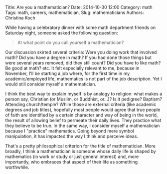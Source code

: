Title: Are you a mathematician?
Date: 2014-10-30 12:00
Category: math
Tags: math, careers, mathematician, 
Slug: mathematicians
Authors: Christina Koch

While having a celebratory dinner with some math department friends on Saturday night, someone asked the following question: 

> At what point do you call yourself a mathematician?  

Our discussion skirted several criteria: Were you doing work that involved math?  Did you have a degree in math?  If you had done those things but were several years removed, did they still count?  Did you have to like math?  Be good at math?  etc.  It felt especially relevant to me, because in November, I'll be starting a job where, for the first time in my academic/employed life, mathematics is not part of the job description.  Yet I would still consider myself a mathematician.  

I think the best way to explain myself is by analogy to religion: what makes a person say, Christian (or Muslim, or Buddhist, or...)?  Is it pedigree?  Baptism?  Attending church/temple?  While those are external criteria (like academic degrees and job titles), hopefully most people would agree that true people of faith are identified by a certain character and way of being in the world, the result of allowing belief to permeate their daily lives.  They practice what they believe to be true.  In the same way, I consider myself a mathematician because I "practice" mathematics.  Going beyond mere symbol manipulation, it has impacted the way I think and perceive ideas.  

That's a pretty philosophical criterion for the title of mathematician.  More broadly, I think a mathematician is someone whose daily life is shaped by mathematics (in work or study or just general interest) and, more importantly, who embraces that aspect of their life as something worthwhile.  